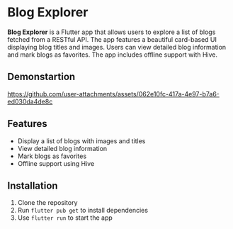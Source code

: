 # Blog Explorer

**Blog Explorer** is a Flutter app that allows users to explore a list of blogs fetched from a RESTful API. The app features a beautiful card-based UI displaying blog titles and images. Users can view detailed blog information and mark blogs as favorites. The app includes offline support with Hive.

## Demonstartion



https://github.com/user-attachments/assets/062e10fc-417a-4e97-b7a6-ed030da4de8c



## Features
- Display a list of blogs with images and titles
- View detailed blog information
- Mark blogs as favorites
- Offline support using Hive

## Installation
1. Clone the repository
2. Run `flutter pub get` to install dependencies
3. Use `flutter run` to start the app


